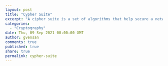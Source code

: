 ```yaml
---
layout: post
title: "Cypher Suite"
excerpt: "A cipher suite is a set of algorithms that help secure a network connection. Suites typically use Transport Layer Security or its now-deprecated predecessor Secure Socket Layer"
categories:
  - "Cryptography"
date: Thu, 09 Sep 2021 00:00:00 GMT
author: gvensan
comments: true
published: true
share: true
permalink: cypher-suite
---
```

